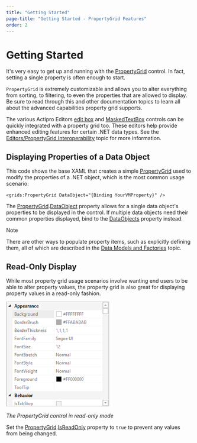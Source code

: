 ```yaml
---
title: "Getting Started"
page-title: "Getting Started - PropertyGrid Features"
order: 2
---
```

# Getting Started

It's very easy to get up and running with the [PropertyGrid](xref:@ActiproUIRoot.Controls.Grids.PropertyGrid) control.  In fact, setting a single property is often enough to start.

`PropertyGrid` is extremely customizable and allows you to alter everything from sorting, to filtering, to even the properties that are allowed to display.  Be sure to read through this and other documentation topics to learn all about the advanced capabilities property grid supports.

The various Actipro Editors [edit box](../../editors/editboxes/index.md) and [MaskedTextBox](../../editors/other-controls/maskedtextbox.md) controls can be quickly integrated with a property grid too.  These editors help provide enhanced editing features for certain .NET data types.  See the [Editors/PropertyGrid Interoperability](../../editors/interoperability/propertygrid.md) topic for more information.

## Displaying Properties of a Data Object

This code shows the base XAML that creates a simple [PropertyGrid](xref:@ActiproUIRoot.Controls.Grids.PropertyGrid) used to modify the properties of a .NET object, which is the most common usage scenario:

```xaml
<grids:PropertyGrid DataObject="{Binding YourVMProperty}" />
```

The [PropertyGrid](xref:@ActiproUIRoot.Controls.Grids.PropertyGrid).[DataObject](xref:@ActiproUIRoot.Controls.Grids.PropertyGrid.DataObject) property allows for a single data object's properties to be displayed in the control.  If multiple data objects need their common properties displayed, bind to the [DataObjects](xref:@ActiproUIRoot.Controls.Grids.PropertyGrid.DataObjects) property instead.

> [!NOTE]
> There are other ways to populate property items, such as explicitly defining them, all of which are described in the [Data Models and Factories](data-models.md) topic.

## Read-Only Display

While most property grid usage scenarios involve wanting end users to be able to alter property values, the property grid is also great for displaying property values in a read-only fashion.

![Screenshot](../images/propertygrid-read-only.png)

*The PropertyGrid control in read-only mode*

Set the [PropertyGrid](xref:@ActiproUIRoot.Controls.Grids.PropertyGrid).[IsReadOnly](xref:@ActiproUIRoot.Controls.Grids.PropertyGrid.IsReadOnly) property to `true` to prevent any values from being changed.
